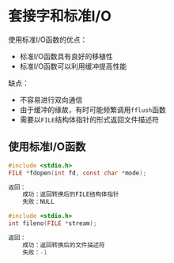 # 套接字和标准I/O

使用标准I/O函数的优点：

- 标准I/O函数具有良好的移植性
- 标准I/O函数可以利用缓冲提高性能

缺点：

- 不容易进行双向通信
- 由于缓冲的缘故，有时可能频繁调用`fflush`函数
- 需要以`FILE`结构体指针的形式返回文件描述符

## 使用标准I/O函数

```c
#include <stdio.h>
FILE *fdopen(int fd, const char *mode);

返回：
    成功：返回转换后的FILE结构体指针
    失败：NULL
```

```c
#include <stdio.h>
int fileno(FILE *stream);

返回：
    成功：返回转换后的文件描述符
    失败：-1
```